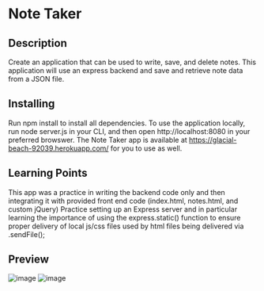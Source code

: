 # Note Taker

## Description

Create an application that can be used to write, save, and delete notes. This application will use an express backend and save and retrieve note data from a JSON file.

## Installing

Run npm install to install all dependencies. To use the application locally, run node server.js in your CLI, and then open http://localhost:8080 in your preferred browswer. The Note Taker app is available at https://glacial-beach-92039.herokuapp.com/ for you to use as well.

## Learning Points

This app was a practice in writing the backend code only and then integrating it with provided front end code (index.html, notes.html, and custom jQuery)
Practice setting up an Express server and in particular learning the importance of using the express.static() function to ensure proper delivery of local js/css files used by html files being delivered via .sendFile();

## Preview

![image](https://user-images.githubusercontent.com/74886597/110338389-f0955b80-7ff4-11eb-9049-3180a1b843b1.png)
![image](https://user-images.githubusercontent.com/74886597/110338418-f723d300-7ff4-11eb-8a09-b3f26fb103a8.png)

